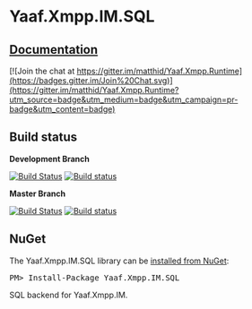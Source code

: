 Yaaf.Xmpp.IM.SQL
===================
## [Documentation](https://matthid.github.io/Yaaf.Xmpp.IM.SQL/)

[![Join the chat at https://gitter.im/matthid/Yaaf.Xmpp.Runtime](https://badges.gitter.im/Join%20Chat.svg)](https://gitter.im/matthid/Yaaf.Xmpp.Runtime?utm_source=badge&utm_medium=badge&utm_campaign=pr-badge&utm_content=badge)

## Build status

**Development Branch**

[![Build Status](https://travis-ci.org/matthid/Yaaf.Xmpp.IM.SQL.svg?branch=develop)](https://travis-ci.org/matthid/Yaaf.Xmpp.IM.SQL)
[![Build status](https://ci.appveyor.com/api/projects/status/thd11oiwymts4vag/branch/develop?svg=true)](https://ci.appveyor.com/project/matthid/yaaf-xmpp-im-sql/branch/develop)

**Master Branch**

[![Build Status](https://travis-ci.org/matthid/Yaaf.Xmpp.IM.SQL.svg?branch=master)](https://travis-ci.org/matthid/Yaaf.Xmpp.IM.SQL)
[![Build status](https://ci.appveyor.com/api/projects/status/thd11oiwymts4vag/branch/master?svg=true)](https://ci.appveyor.com/project/matthid/yaaf-xmpp-im-sql/branch/master)

## NuGet

<div class="row">
  <div class="span1"></div>
  <div class="span6">
    <div class="well well-small" id="nuget">
      The Yaaf.Xmpp.IM.SQL library can be <a href="https://nuget.org/packages/Yaaf.Xmpp.IM.SQL">installed from NuGet</a>:
      <pre>PM> Install-Package Yaaf.Xmpp.IM.SQL</pre>
    </div>
  </div>
  <div class="span1"></div>
</div>

SQL backend for Yaaf.Xmpp.IM.
